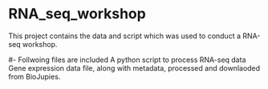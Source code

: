 # RNA_seq_workshop
This project contains the data and script which was used to conduct a RNA-seq workshop.

#- Follwoing files are included
A python script to process RNA-seq data
Gene expression data file, along with metadata, processed and downlaoded from BioJupies. 

